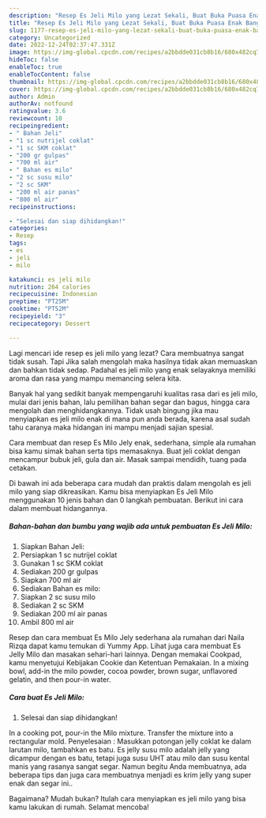 ```yaml
---
description: "Resep Es Jeli Milo yang Lezat Sekali, Buat Buka Puasa Enak Banget"
title: "Resep Es Jeli Milo yang Lezat Sekali, Buat Buka Puasa Enak Banget"
slug: 1177-resep-es-jeli-milo-yang-lezat-sekali-buat-buka-puasa-enak-banget
category: Uncategorized
date: 2022-12-24T02:37:47.331Z
image: https://img-global.cpcdn.com/recipes/a2bbdde031cb8b16/680x482cq70/es-jeli-milo-foto-resep-utama.jpg
hideToc: false
enableToc: true
enableTocContent: false
thumbnail: https://img-global.cpcdn.com/recipes/a2bbdde031cb8b16/680x482cq70/es-jeli-milo-foto-resep-utama.jpg
cover: https://img-global.cpcdn.com/recipes/a2bbdde031cb8b16/680x482cq70/es-jeli-milo-foto-resep-utama.jpg
author: Admin
authorAv: notfound
ratingvalue: 3.6
reviewcount: 10
recipeingredient:
- " Bahan Jeli"
- "1 sc nutrijel coklat"
- "1 sc SKM coklat"
- "200 gr gulpas"
- "700 ml air"
- " Bahan es milo"
- "2 sc susu milo"
- "2 sc SKM"
- "200 ml air panas"
- "800 ml air"
recipeinstructions:

- "Selesai dan siap dihidangkan!"
categories:
- Resep
tags:
- es
- jeli
- milo

katakunci: es jeli milo 
nutrition: 264 calories
recipecuisine: Indonesian
preptime: "PT25M"
cooktime: "PT52M"
recipeyield: "3"
recipecategory: Dessert

---
```



Lagi mencari ide resep es jeli milo yang lezat? Cara membuatnya sangat tidak susah. Tapi Jika salah mengolah maka hasilnya tidak akan memuaskan dan bahkan tidak sedap. Padahal es jeli milo yang enak selayaknya memiliki aroma dan rasa yang mampu memancing selera kita.


Banyak hal yang sedikit banyak mempengaruhi kualitas rasa dari es jeli milo, mulai dari jenis bahan, lalu pemilihan bahan segar dan bagus, hingga cara mengolah dan menghidangkannya. Tidak usah bingung jika mau menyiapkan es jeli milo enak di mana pun anda berada, karena asal sudah tahu caranya maka hidangan ini mampu menjadi sajian spesial.

Cara membuat dan resep Es Milo Jely enak, sederhana, simple ala rumahan bisa kamu simak bahan serta tips memasaknya. Buat jeli coklat dengan mencampur bubuk jeli, gula dan air. Masak sampai mendidih, tuang pada cetakan.


Di bawah ini ada beberapa cara mudah dan praktis dalam mengolah es jeli milo yang siap dikreasikan. Kamu bisa menyiapkan Es Jeli Milo menggunakan 10 jenis bahan dan 0 langkah pembuatan. Berikut ini cara dalam membuat hidangannya.

<!--inarticleads1-->

##### Bahan-bahan dan bumbu yang wajib ada untuk pembuatan Es Jeli Milo:

1. Siapkan  Bahan Jeli:
1. Persiapkan 1 sc nutrijel coklat
1. Gunakan 1 sc SKM coklat
1. Sediakan 200 gr gulpas
1. Siapkan 700 ml air
1. Sediakan  Bahan es milo:
1. Siapkan 2 sc susu milo
1. Sediakan 2 sc SKM
1. Sediakan 200 ml air panas
1. Ambil 800 ml air


Resep dan cara membuat Es Milo Jely sederhana ala rumahan dari Naila Rizqa dapat kamu temukan di Yummy App. Lihat juga cara membuat Es Jelly Milo dan masakan sehari-hari lainnya. Dengan memakai Cookpad, kamu menyetujui Kebijakan Cookie dan Ketentuan Pemakaian. In a mixing bowl, add-in the milo powder, cocoa powder, brown sugar, unflavored gelatin, and then pour-in water. 

<!--inarticleads2-->

##### Cara buat Es Jeli Milo:


1. Selesai dan siap dihidangkan!

In a cooking pot, pour-in the Milo mixture. Transfer the mixture into a rectangular mold. Penyelesaian : Masukkan potongan jelly coklat ke dalam larutan milo, tambahkan es batu. Es jelly susu milo adalah jelly yang dicampur dengan es batu, tetapi juga susu UHT atau milo dan susu kental manis yang rasanya sangat segar. Namun begitu Anda membuatnya, ada beberapa tips dan juga cara membuatnya menjadi es krim jelly yang super enak dan segar ini.. 

Bagaimana? Mudah bukan? Itulah cara menyiapkan es jeli milo yang bisa kamu lakukan di rumah. Selamat mencoba!
